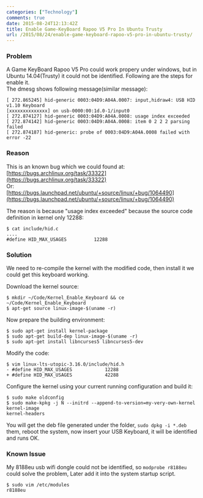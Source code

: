 ```yaml
---
categories: ["Technology"]
comments: true
date: 2015-08-24T12:13:42Z
title: Enable Game-KeyBoard Rapoo V5 Pro In Ubuntu Trusty
url: /2015/08/24/enable-game-keyboard-rapoo-v5-pro-in-ubuntu-trusty/
---
```


### Problem
A Game KeyBoard Rapoo V5 Pro could work propery under windows, but in
Ubuntu 14.04(Trusty) it could not be identified. Following are the steps for enable it.     
The dmesg shows following message(similar message):    

```
[ 272.865245] hid-generic 0003:04D9:A04A.0007: input,hidraw4: USB HID v1.10 Keyboard
[xxxxxxxxxxxxxx] on usb-0000:00:1d.0-1/input0
[ 272.874127] hid-generic 0003:04D9:A04A.0008: usage index exceeded
[ 272.874142] hid-generic 0003:04D9:A04A.0008: item 0 2 2 2 parsing failed
[ 272.874187] hid-generic: probe of 0003:04D9:A04A.0008 failed with error -22
```

### Reason
This is an known bug which we could found at:  
[https://bugs.archlinux.org/task/33322](https://bugs.archlinux.org/task/33322)     
Or:    
[https://bugs.launchpad.net/ubuntu/+source/linux/+bug/1064490](https://bugs.launchpad.net/ubuntu/+source/linux/+bug/1064490)    

The reason is because "usage index exceeded" because the source code definition in
kernel only 12288:    

```
$ cat include/hid.c
....
#define HID_MAX_USAGES			12288
```

### Solution
We need to re-compile the kernel with the modified code, then install it we could get
this keyboard working.     

Download the kernel source:    

```
$ mkdir ~/Code/Kernel_Enable_Keyboard && ce ~/Code/Kernel_Enable_Keyboard
$ apt-get source linux-image-$(uname -r)
```
Now prepare the building environment:    

```
$ sudo apt-get install kernel-package
$ sudo apt-get build-dep linux-image-$(uname -r)
$ sudo apt-get install libncurses5 libncurses5-dev
```
Modify the code:    

```
$ vim linux-lts-utopic-3.16.0/include/hid.h
- #define HID_MAX_USAGES			12288
+ #define HID_MAX_USAGES			42288
```
Configure the kernel using your current running configuration and build it:     

```
$ sudo make oldconfig
$ sudo make-kpkg -j N --initrd --append-to-version=my-very-own-kernel kernel-image
kernel-headers
```

You will get the deb file generated under the folder, `sudo dpkg -i *.deb` them, reboot
the system, now insert your USB Keyboard, it will be identified and runs OK.     

### Known Issue
My 8188eu usb wifi dongle could not be identified, so `modprobe r8188eu` could solve
the problem, Later add it into the system startup script.   

```
$ sudo vim /etc/modules
r8188eu
```

